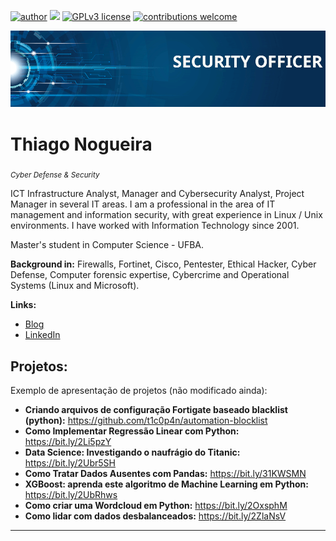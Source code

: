 [![author](https://img.shields.io/badge/author-carlosfab-red.svg)](https://www.linkedin.com/in/carlosfab) [![](https://img.shields.io/badge/python-3.7+-blue.svg)](https://www.python.org/downloads/release/python-365/) [![GPLv3 license](https://img.shields.io/badge/License-GPLv3-blue.svg)](http://perso.crans.org/besson/LICENSE.html) [![contributions welcome](https://img.shields.io/badge/contributions-welcome-brightgreen.svg?style=flat)](https://github.com/carlosfab/data_science/issues)

<p align="center">
  <img src="banner.png" >
</p>

# Thiago Nogueira
<sub>*Cyber Defense & Security* </sub>

ICT Infrastructure Analyst, Manager and Cybersecurity Analyst, Project Manager in several IT areas. I am a professional in the area of IT management and information security, with great experience in Linux / Unix environments. I have worked with Information Technology since 2001.

Master's student in Computer Science - UFBA.

**Background in:** Firewalls, Fortinet, Cisco, Pentester, Ethical Hacker, Cyber Defense, Computer forensic expertise, Cybercrime and Operational Systems (Linux and Microsoft).

**Links:**
* [Blog](http://ticopan.blogspot.com/)
* [LinkedIn](https://www.linkedin.com/in/thiago-nogueira-a5bb0120/)


## Projetos:
Exemplo de apresentação de projetos (não modificado ainda):

* **Criando arquivos de configuração Fortigate baseado blacklist (python):** https://github.com/t1c0p4n/automation-blocklist
* **Como Implementar Regressão Linear com Python:** https://bit.ly/2Li5pzY
* **Data Science: Investigando o naufrágio do Titanic:** https://bit.ly/2Ubr5SH
* **Como Tratar Dados Ausentes com Pandas:** https://bit.ly/31KWSMN
* **XGBoost: aprenda este algoritmo de Machine Learning em Python:** https://bit.ly/2UbRhws
* **Como criar uma Wordcloud em Python:** https://bit.ly/2OxsphM
* **Como lidar com dados desbalanceados:** https://bit.ly/2ZlaNsV

---




